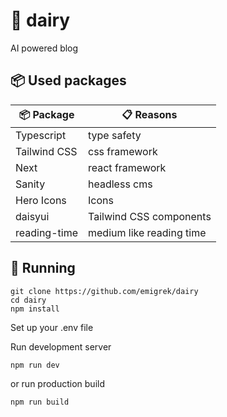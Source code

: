# 🤖 dairy
AI powered blog

## 📦 Used packages
| 📦 Package  | 📋 Reasons |
| ------------- | ------------- |
| Typescript  | type safety  |
| Tailwind CSS  | css framework  |
| Next | react framework  |
| Sanity | headless cms  |
| Hero Icons | Icons |
| daisyui | Tailwind CSS components |
| reading-time | medium like reading time |

## 🚀 Running
```
git clone https://github.com/emigrek/dairy
cd dairy
npm install
```
Set up your .env file

Run development server
```
npm run dev
```
or
run production build
```
npm run build
```
